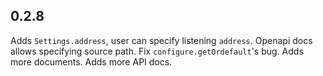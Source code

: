 ## 0.2.8

Adds `Settings.address`, user can specify listening `address`.
Openapi docs allows specifying source path.
Fix `configure.getOrdefault`'s bug.
Adds more documents.
Adds more API docs.
